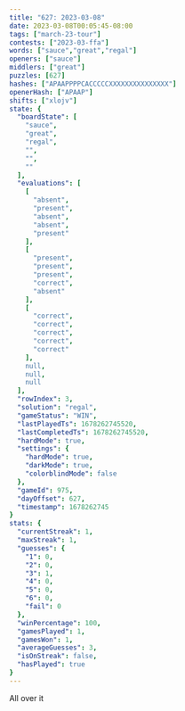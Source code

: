 ```yaml
---
title: "627: 2023-03-08"
date: 2023-03-08T00:05:45-08:00
tags: ["march-23-tour"]
contests: ["2023-03-ffa"]
words: ["sauce","great","regal"]
openers: ["sauce"]
middlers: ["great"]
puzzles: [627]
hashes: ["APAAPPPPCACCCCCXXXXXXXXXXXXXXX"]
openerHash: ["APAAP"]
shifts: ["xlojv"]
state: {
  "boardState": [
    "sauce",
    "great",
    "regal",
    "",
    "",
    ""
  ],
  "evaluations": [
    [
      "absent",
      "present",
      "absent",
      "absent",
      "present"
    ],
    [
      "present",
      "present",
      "present",
      "correct",
      "absent"
    ],
    [
      "correct",
      "correct",
      "correct",
      "correct",
      "correct"
    ],
    null,
    null,
    null
  ],
  "rowIndex": 3,
  "solution": "regal",
  "gameStatus": "WIN",
  "lastPlayedTs": 1678262745520,
  "lastCompletedTs": 1678262745520,
  "hardMode": true,
  "settings": {
    "hardMode": true,
    "darkMode": true,
    "colorblindMode": false
  },
  "gameId": 975,
  "dayOffset": 627,
  "timestamp": 1678262745
}
stats: {
  "currentStreak": 1,
  "maxStreak": 1,
  "guesses": {
    "1": 0,
    "2": 0,
    "3": 1,
    "4": 0,
    "5": 0,
    "6": 0,
    "fail": 0
  },
  "winPercentage": 100,
  "gamesPlayed": 1,
  "gamesWon": 1,
  "averageGuesses": 3,
  "isOnStreak": false,
  "hasPlayed": true
}
---
```

<!-- more -->
All over it
